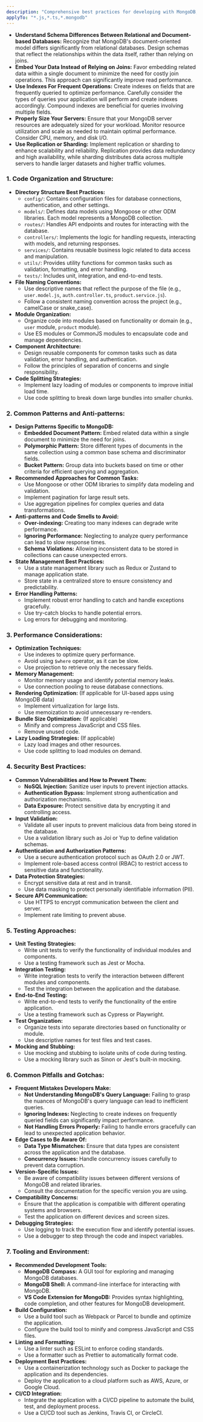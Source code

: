 ```yaml
---
description: "Comprehensive best practices for developing with MongoDB, covering schema design, code organization, performance optimization, security considerations, and testing strategies. This instruction provides actionable guidance to help developers build robust and scalable MongoDB applications."
applyTo: "*.js,*.ts,*.mongodb"
---
```

- **Understand Schema Differences Between Relational and Document-based Databases:**  Recognize that MongoDB's document-oriented model differs significantly from relational databases. Design schemas that reflect the relationships within the data itself, rather than relying on joins.
- **Embed Your Data Instead of Relying on Joins:** Favor embedding related data within a single document to minimize the need for costly join operations. This approach can significantly improve read performance.
- **Use Indexes For Frequent Operations:**  Create indexes on fields that are frequently queried to optimize performance. Carefully consider the types of queries your application will perform and create indexes accordingly. Compound indexes are beneficial for queries involving multiple fields.
- **Properly Size Your Servers:** Ensure that your MongoDB server resources are adequately sized for your workload. Monitor resource utilization and scale as needed to maintain optimal performance. Consider CPU, memory, and disk I/O.
- **Use Replication or Sharding:** Implement replication or sharding to enhance scalability and reliability. Replication provides data redundancy and high availability, while sharding distributes data across multiple servers to handle larger datasets and higher traffic volumes.

### 1. Code Organization and Structure:

- **Directory Structure Best Practices:**
    - `config/`: Contains configuration files for database connections, authentication, and other settings.
    - `models/`: Defines data models using Mongoose or other ODM libraries. Each model represents a MongoDB collection.
    - `routes/`: Handles API endpoints and routes for interacting with the database.
    - `controllers/`: Implements the logic for handling requests, interacting with models, and returning responses.
    - `services/`: Contains reusable business logic related to data access and manipulation.
    - `utils/`: Provides utility functions for common tasks such as validation, formatting, and error handling.
    - `tests/`: Includes unit, integration, and end-to-end tests.
- **File Naming Conventions:**
    - Use descriptive names that reflect the purpose of the file (e.g., `user.model.js`, `auth.controller.ts`, `product.service.js`).
    - Follow a consistent naming convention across the project (e.g., camelCase or snake_case).
- **Module Organization:**
    - Organize code into modules based on functionality or domain (e.g., `user` module, `product` module).
    - Use ES modules or CommonJS modules to encapsulate code and manage dependencies.
- **Component Architecture:**
    - Design reusable components for common tasks such as data validation, error handling, and authentication.
    - Follow the principles of separation of concerns and single responsibility.
- **Code Splitting Strategies:**
    - Implement lazy loading of modules or components to improve initial load time.
    - Use code splitting to break down large bundles into smaller chunks.

### 2. Common Patterns and Anti-patterns:

- **Design Patterns Specific to MongoDB:**
    - **Embedded Document Pattern:** Embed related data within a single document to minimize the need for joins.
    - **Polymorphic Pattern:** Store different types of documents in the same collection using a common base schema and discriminator fields.
    - **Bucket Pattern:** Group data into buckets based on time or other criteria for efficient querying and aggregation.
- **Recommended Approaches for Common Tasks:**
    - Use Mongoose or other ODM libraries to simplify data modeling and validation.
    - Implement pagination for large result sets.
    - Use aggregation pipelines for complex queries and data transformations.
- **Anti-patterns and Code Smells to Avoid:**
    - **Over-indexing:** Creating too many indexes can degrade write performance.
    - **Ignoring Performance:** Neglecting to analyze query performance can lead to slow response times.
    - **Schema Violations:** Allowing inconsistent data to be stored in collections can cause unexpected errors.
- **State Management Best Practices:**
    - Use a state management library such as Redux or Zustand to manage application state.
    - Store state in a centralized store to ensure consistency and predictability.
- **Error Handling Patterns:**
    - Implement robust error handling to catch and handle exceptions gracefully.
    - Use try-catch blocks to handle potential errors.
    - Log errors for debugging and monitoring.

### 3. Performance Considerations:

- **Optimization Techniques:**
    - Use indexes to optimize query performance.
    - Avoid using `$where` operator, as it can be slow.
    - Use projection to retrieve only the necessary fields.
- **Memory Management:**
    - Monitor memory usage and identify potential memory leaks.
    - Use connection pooling to reuse database connections.
- **Rendering Optimization:** (If applicable for UI-based apps using MongoDB data)
    - Implement virtualization for large lists.
    - Use memoization to avoid unnecessary re-renders.
- **Bundle Size Optimization:** (If applicable)
    - Minify and compress JavaScript and CSS files.
    - Remove unused code.
- **Lazy Loading Strategies:** (If applicable)
    - Lazy load images and other resources.
    - Use code splitting to load modules on demand.

### 4. Security Best Practices:

- **Common Vulnerabilities and How to Prevent Them:**
    - **NoSQL Injection:** Sanitize user inputs to prevent injection attacks.
    - **Authentication Bypass:** Implement strong authentication and authorization mechanisms.
    - **Data Exposure:** Protect sensitive data by encrypting it and controlling access.
- **Input Validation:**
    - Validate all user inputs to prevent malicious data from being stored in the database.
    - Use a validation library such as Joi or Yup to define validation schemas.
- **Authentication and Authorization Patterns:**
    - Use a secure authentication protocol such as OAuth 2.0 or JWT.
    - Implement role-based access control (RBAC) to restrict access to sensitive data and functionality.
- **Data Protection Strategies:**
    - Encrypt sensitive data at rest and in transit.
    - Use data masking to protect personally identifiable information (PII).
- **Secure API Communication:**
    - Use HTTPS to encrypt communication between the client and server.
    - Implement rate limiting to prevent abuse.

### 5. Testing Approaches:

- **Unit Testing Strategies:**
    - Write unit tests to verify the functionality of individual modules and components.
    - Use a testing framework such as Jest or Mocha.
- **Integration Testing:**
    - Write integration tests to verify the interaction between different modules and components.
    - Test the integration between the application and the database.
- **End-to-End Testing:**
    - Write end-to-end tests to verify the functionality of the entire application.
    - Use a testing framework such as Cypress or Playwright.
- **Test Organization:**
    - Organize tests into separate directories based on functionality or module.
    - Use descriptive names for test files and test cases.
- **Mocking and Stubbing:**
    - Use mocking and stubbing to isolate units of code during testing.
    - Use a mocking library such as Sinon or Jest's built-in mocking.

### 6. Common Pitfalls and Gotchas:

- **Frequent Mistakes Developers Make:**
    - **Not Understanding MongoDB's Query Language:**  Failing to grasp the nuances of MongoDB's query language can lead to inefficient queries.
    - **Ignoring Indexes:**  Neglecting to create indexes on frequently queried fields can significantly impact performance.
    - **Not Handling Errors Properly:**  Failing to handle errors gracefully can lead to unexpected application behavior.
- **Edge Cases to Be Aware Of:**
    - **Data Type Mismatches:** Ensure that data types are consistent across the application and the database.
    - **Concurrency Issues:**  Handle concurrency issues carefully to prevent data corruption.
- **Version-Specific Issues:**
    - Be aware of compatibility issues between different versions of MongoDB and related libraries.
    - Consult the documentation for the specific version you are using.
- **Compatibility Concerns:**
    - Ensure that the application is compatible with different operating systems and browsers.
    - Test the application on different devices and screen sizes.
- **Debugging Strategies:**
    - Use logging to track the execution flow and identify potential issues.
    - Use a debugger to step through the code and inspect variables.

### 7. Tooling and Environment:

- **Recommended Development Tools:**
    - **MongoDB Compass:** A GUI tool for exploring and managing MongoDB databases.
    - **MongoDB Shell:** A command-line interface for interacting with MongoDB.
    - **VS Code Extension for MongoDB:** Provides syntax highlighting, code completion, and other features for MongoDB development.
- **Build Configuration:**
    - Use a build tool such as Webpack or Parcel to bundle and optimize the application.
    - Configure the build tool to minify and compress JavaScript and CSS files.
- **Linting and Formatting:**
    - Use a linter such as ESLint to enforce coding standards.
    - Use a formatter such as Prettier to automatically format code.
- **Deployment Best Practices:**
    - Use a containerization technology such as Docker to package the application and its dependencies.
    - Deploy the application to a cloud platform such as AWS, Azure, or Google Cloud.
- **CI/CD Integration:**
    - Integrate the application with a CI/CD pipeline to automate the build, test, and deployment process.
    - Use a CI/CD tool such as Jenkins, Travis CI, or CircleCI.
